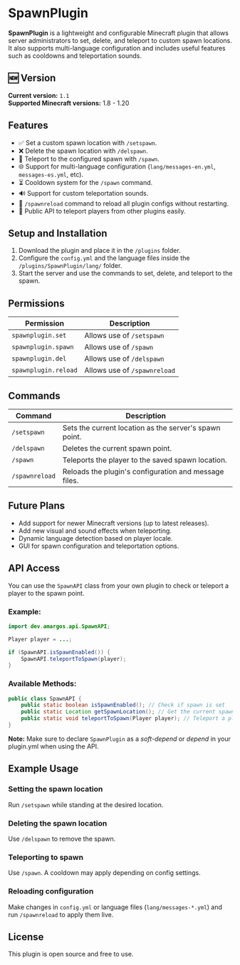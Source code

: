 # SpawnPlugin

**SpawnPlugin** is a lightweight and configurable Minecraft plugin that allows server administrators to set, delete, and teleport to custom spawn locations. It also supports multi-language configuration and includes useful features such as cooldowns and teleportation sounds.

## 🆕 Version
**Current version:** `1.1`  
**Supported Minecraft versions:** 1.8 - 1.20

## Features
- ✅ Set a custom spawn location with `/setspawn`.
- ❌ Delete the spawn location with `/delspawn`.
- 🚀 Teleport to the configured spawn with `/spawn`.
- 🌐 Support for multi-language configuration (`lang/messages-en.yml`, `messages-es.yml`, etc).
- ⏳ Cooldown system for the `/spawn` command.
- 🔊 Support for custom teleportation sounds.
- 🔁 `/spawnreload` command to reload all plugin configs without restarting.
- 🧩 Public API to teleport players from other plugins easily.

## Setup and Installation
1. Download the plugin and place it in the `/plugins` folder.
2. Configure the `config.yml` and the language files inside the `/plugins/SpawnPlugin/lang/` folder.
3. Start the server and use the commands to set, delete, and teleport to the spawn.

## Permissions

| Permission             | Description                            |
|------------------------|----------------------------------------|
| `spawnplugin.set`      | Allows use of `/setspawn`              |
| `spawnplugin.spawn`    | Allows use of `/spawn`                 |
| `spawnplugin.del`      | Allows use of `/delspawn`              |
| `spawnplugin.reload`   | Allows use of `/spawnreload`           |

## Commands

| Command         | Description                                             |
|----------------|---------------------------------------------------------|
| `/setspawn`     | Sets the current location as the server's spawn point. |
| `/delspawn`     | Deletes the current spawn point.                       |
| `/spawn`        | Teleports the player to the saved spawn location.      |
| `/spawnreload`  | Reloads the plugin's configuration and message files.  |

## Future Plans
- Add support for newer Minecraft versions (up to latest releases).
- Add new visual and sound effects when teleporting.
- Dynamic language detection based on player locale.
- GUI for spawn configuration and teleportation options.

## API Access

You can use the `SpawnAPI` class from your own plugin to check or teleport a player to the spawn point.

### Example:

```java
import dev.amargos.api.SpawnAPI;

Player player = ...;

if (SpawnAPI.isSpawnEnabled()) {
    SpawnAPI.teleportToSpawn(player);
}
```

### Available Methods:

```java
public class SpawnAPI {
    public static boolean isSpawnEnabled(); // Check if spawn is set
    public static Location getSpawnLocation(); // Get the current spawn Location
    public static void teleportToSpawn(Player player); // Teleport a player to spawn
}
```

**Note:** Make sure to declare `SpawnPlugin` as a *soft-depend* or *depend* in your plugin.yml when using the API.

## Example Usage

### Setting the spawn location
Run `/setspawn` while standing at the desired location.

### Deleting the spawn location
Use `/delspawn` to remove the spawn.

### Teleporting to spawn
Use `/spawn`. A cooldown may apply depending on config settings.

### Reloading configuration
Make changes in `config.yml` or language files (`lang/messages-*.yml`) and run `/spawnreload` to apply them live.

## License
This plugin is open source and free to use.